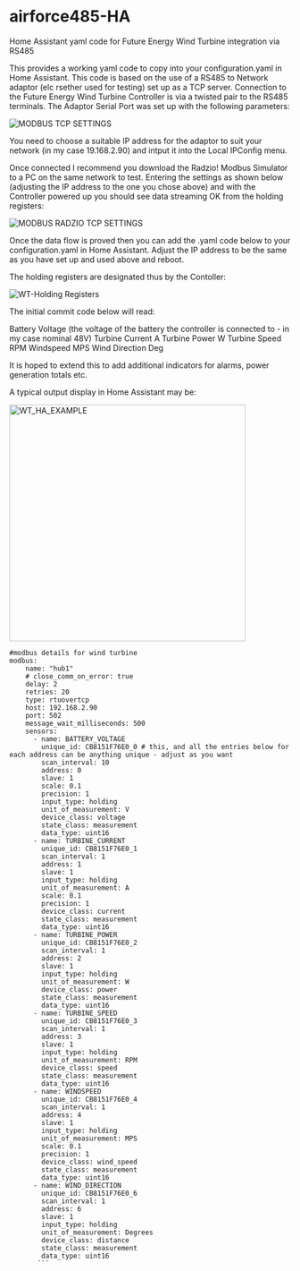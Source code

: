 # airforce485-HA
Home Assistant yaml code for Future Energy Wind Turbine integration via RS485

This provides a working yaml code to copy into your configuration.yaml in Home Assistant.
This code is based on the use of a RS485 to Network adaptor (elc rsether used for testing) set up as a TCP server.
Connection to the Future Energy Wind Turbine Controller is via a twisted pair to the RS485 terminals.
The Adaptor Serial Port was set up with the following parameters:

![MODBUS TCP SETTINGS](https://user-images.githubusercontent.com/122684847/213724273-dcb0594c-0bda-4f3c-82aa-1280b36f9bdd.jpg)

You need to choose a suitable IP address for the adaptor to suit your network (in my case 19.168.2.90) and intput it into the Local IPConfig menu.

Once connected I recommend you download the Radzio! Modbus Simulator to a PC on the same network to test.
Entering the settings as shown below (adjusting the IP address to the one you chose above) and with the Controller powered up you should see data streaming OK from the holding registers:

![MODBUS RADZIO TCP SETTINGS](https://user-images.githubusercontent.com/122684847/213724993-385df463-8522-4b97-96ad-e0d7dbc8d8f9.jpg)

Once the data flow is proved then you can add the .yaml code below to your configuration.yaml in Home Assistant. Adjust the IP address to be the same as you have set up and used above and reboot.

The holding registers are designated thus by the Contoller:

![WT-Holding Registers](https://user-images.githubusercontent.com/122684847/213725473-eaf67e09-65ac-4d57-9842-725c3712e844.jpg)

The initial commit code below will read:

Battery Voltage (the voltage of the battery the controller is connected to - in my case nominal 48V)
Turbine Current A
Turbine Power W
Turbine Speed RPM
Windspeed MPS
Wind Direction Deg

It is hoped to extend this to add additional indicators for alarms, power generation totals etc.

A typical output display in Home Assistant may be:

<img width="423" alt="WT_HA_EXAMPLE" src="https://user-images.githubusercontent.com/122684847/213727322-52417121-917a-4bc6-b200-2b0eb6a133cd.png">

```
#modbus details for wind turbine
modbus:
    name: "hub1"
    # close_comm_on_error: true
    delay: 2
    retries: 20
    type: rtuovertcp
    host: 192.168.2.90
    port: 502
    message_wait_milliseconds: 500
    sensors:
      - name: BATTERY_VOLTAGE
        unique_id: CB8151F76E0_0 # this, and all the entries below for each address can be anything unique - adjust as you want
        scan_interval: 10
        address: 0
        slave: 1
        scale: 0.1
        precision: 1
        input_type: holding
        unit_of_measurement: V
        device_class: voltage
        state_class: measurement
        data_type: uint16
      - name: TURBINE_CURRENT
        unique_id: CB8151F76E0_1
        scan_interval: 1
        address: 1
        slave: 1
        input_type: holding
        unit_of_measurement: A
        scale: 0.1
        precision: 1
        device_class: current
        state_class: measurement
        data_type: uint16
      - name: TURBINE_POWER
        unique_id: CB8151F76E0_2
        scan_interval: 1
        address: 2
        slave: 1
        input_type: holding
        unit_of_measurement: W
        device_class: power
        state_class: measurement
        data_type: uint16
      - name: TURBINE_SPEED
        unique_id: CB8151F76E0_3
        scan_interval: 1
        address: 3
        slave: 1
        input_type: holding
        unit_of_measurement: RPM
        device_class: speed
        state_class: measurement
        data_type: uint16
      - name: WINDSPEED
        unique_id: CB8151F76E0_4
        scan_interval: 1
        address: 4
        slave: 1
        input_type: holding
        unit_of_measurement: MPS
        scale: 0.1
        precision: 1
        device_class: wind_speed
        state_class: measurement
        data_type: uint16
      - name: WIND_DIRECTION
        unique_id: CB8151F76E0_6
        scan_interval: 1
        address: 6
        slave: 1
        input_type: holding
        unit_of_measurement: Degrees
        device_class: distance
        state_class: measurement
        data_type: uint16
       ```
       
